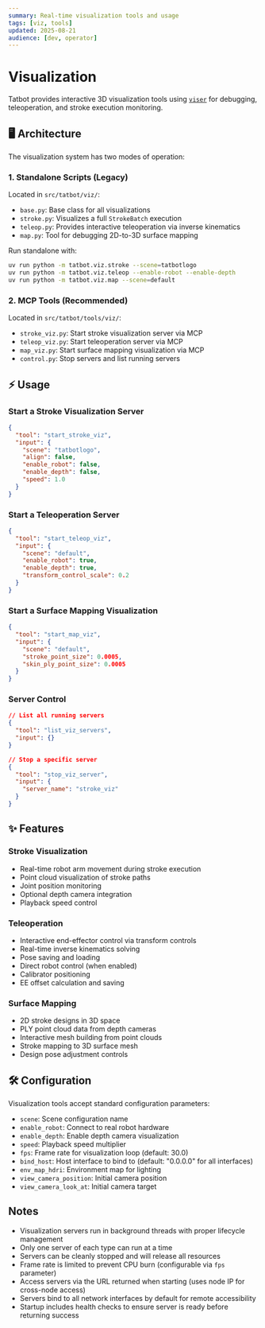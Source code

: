 ```yaml
---
summary: Real-time visualization tools and usage
tags: [viz, tools]
updated: 2025-08-21
audience: [dev, operator]
---
```


# Visualization

Tatbot provides interactive 3D visualization tools using [`viser`](https://github.com/nerfstudio-project/viser) for debugging, teleoperation, and stroke execution monitoring.

## 🖥️ Architecture

The visualization system has two modes of operation:

### 1. Standalone Scripts (Legacy)
Located in `src/tatbot/viz/`:
- `base.py`: Base class for all visualizations
- `stroke.py`: Visualizes a full `StrokeBatch` execution
- `teleop.py`: Provides interactive teleoperation via inverse kinematics
- `map.py`: Tool for debugging 2D-to-3D surface mapping

Run standalone with:
```bash
uv run python -m tatbot.viz.stroke --scene=tatbotlogo
uv run python -m tatbot.viz.teleop --enable-robot --enable-depth
uv run python -m tatbot.viz.map --scene=default
```

### 2. MCP Tools (Recommended)
Located in `src/tatbot/tools/viz/`:
- `stroke_viz.py`: Start stroke visualization server via MCP
- `teleop_viz.py`: Start teleoperation server via MCP
- `map_viz.py`: Start surface mapping visualization via MCP
- `control.py`: Stop servers and list running servers

## ⚡ Usage

### Start a Stroke Visualization Server
```json
{
  "tool": "start_stroke_viz",
  "input": {
    "scene": "tatbotlogo",
    "align": false,
    "enable_robot": false,
    "enable_depth": false,
    "speed": 1.0
  }
}
```

### Start a Teleoperation Server
```json
{
  "tool": "start_teleop_viz",
  "input": {
    "scene": "default",
    "enable_robot": true,
    "enable_depth": true,
    "transform_control_scale": 0.2
  }
}
```

### Start a Surface Mapping Visualization
```json
{
  "tool": "start_map_viz",
  "input": {
    "scene": "default",
    "stroke_point_size": 0.0005,
    "skin_ply_point_size": 0.0005
  }
}
```

### Server Control
```json
// List all running servers
{
  "tool": "list_viz_servers",
  "input": {}
}

// Stop a specific server
{
  "tool": "stop_viz_server",
  "input": {
    "server_name": "stroke_viz"
  }
}
```

## ✨ Features

### Stroke Visualization
- Real-time robot arm movement during stroke execution
- Point cloud visualization of stroke paths
- Joint position monitoring
- Optional depth camera integration
- Playback speed control

### Teleoperation
- Interactive end-effector control via transform controls
- Real-time inverse kinematics solving
- Pose saving and loading
- Direct robot control (when enabled)
- Calibrator positioning
- EE offset calculation and saving

### Surface Mapping
- 2D stroke designs in 3D space
- PLY point cloud data from depth cameras
- Interactive mesh building from point clouds
- Stroke mapping to 3D surface mesh
- Design pose adjustment controls

## 🛠️ Configuration

Visualization tools accept standard configuration parameters:
- `scene`: Scene configuration name
- `enable_robot`: Connect to real robot hardware
- `enable_depth`: Enable depth camera visualization
- `speed`: Playback speed multiplier
- `fps`: Frame rate for visualization loop (default: 30.0)
- `bind_host`: Host interface to bind to (default: "0.0.0.0" for all interfaces)
- `env_map_hdri`: Environment map for lighting
- `view_camera_position`: Initial camera position
- `view_camera_look_at`: Initial camera target

## Notes

- Visualization servers run in background threads with proper lifecycle management
- Only one server of each type can run at a time
- Servers can be cleanly stopped and will release all resources
- Frame rate is limited to prevent CPU burn (configurable via `fps` parameter)
- Access servers via the URL returned when starting (uses node IP for cross-node access)
- Servers bind to all network interfaces by default for remote accessibility
- Startup includes health checks to ensure server is ready before returning success
